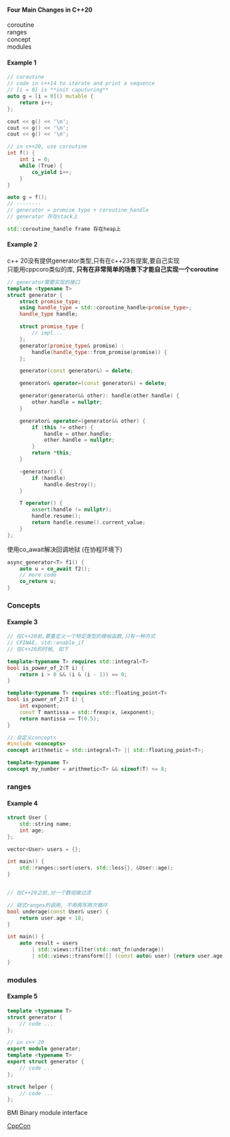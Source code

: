 
#### Four Main Changes in C++20
coroutine  
ranges  
concept  
modules  
#### Example 1
~~~C++
// coroutine
// code in c++14 to iterate and print a sequence
// [i = 0] is **init caputuring**
auto g = [i = 0]() mutable {
    return i++;
};

cout << g() << '\n';
cout << g() << '\n';
cout << g() << '\n';

// in c++20, use coroutine
int f() {
    int i = 0;
    while (True) {
        co_yield i++;
    }
}

auto g = f();
// --------
// generator = promise type + coroutine_handle
// generator 存在stack上

std::coroutine_handle frame 存在heap上

~~~

#### Example 2

c++ 20没有提供generator类型,只有在c++23有提案,要自己实现  
    只能用cppcoro类似的库, **只有在非常简单的场景下才能自己实现一个coroutine**

~~~C++
// generator需要实现的接口
template <typename T>
struct generator {
    struct promise_type;
    using handle_type = std::coroutine_handle<promise_type>;
    handle_type handle;

    struct promise_type {
        // impl...
    };
    generator(promise_type& promise) :
        handle(handle_type::from_promise(promise)) {
    };

    generator(const generator&) = delete;

    generator& operator=(const generator&) = delete;

    generator(generator&& other): handle(other.handle) {
        other.handle = nullptr;
    }

    generator& operator=(generator&& other) {
        if (this != other) {
            handle = other.handle;
            other.handle = nullptr;
        }
        return *this;
    }

    ~generator() {
        if (handle)
            handle.destroy();
    }

    T operator() {
        assert(handle != nullptr);
        handle.resume();
        return handle.resume().current_value;
    }
};

~~~

使用co_await解决回调地狱 (在协程环境下)
~~~C++
async_generator<T> f1() {
    auto u = co_await f2();
    // more code
    co_return u;
}
~~~

### Concepts
#### Example 3
~~~C++
// 在C++20前,要重定义一个特定类型的模板函数,只有一种方式
// CFINAE, std::enable_if
// 在C++20的时候, 如下

template<typename T> requires std::integral<T>
bool is_power_of_2(T i) {
    return i > 0 && (i & (i - 1)) == 0;
}

template<typename T> requires std::floating_point<T>
bool is_power_of_2(T i) {
    int exponent;
    const T mantissa = std::frexp(x, &exponent);
    return mantissa == T(0.5);
}

// 自定义concepts
#include <concepts>
concept arithmetic = std::integral<T> || std::floating_point<T>;

template<typename T>
concept my_number = arithmetic<T> && sizeof(T) <= 8;

~~~

### ranges
#### Example 4

~~~C++
struct User {
    std::string name;
    int age;
};

vector<User> users = {};

int main() {
    std::ranges::sort(users, std::less{}, &User::age);
}


// 在C++20之前,对一个数组做过滤

// 链式ranges的调用, 不用再写两次循环
bool underage(const User& user) {
    return user.age < 18;
}

int main() {
    auto result = users
        | std::views::filter(std::not_fn(underage))
        | std::views::transform([] (const auto& user) {return user.age; });
}

~~~

### modules
#### Example 5
~~~C++
template <typename T>
struct generator {
    // code ...
};

// in c++ 20
export module generator;
template <typename T>
export struct generator {
    // code ...
};

struct helper {
    // code ...
};

~~~
BMI Binary module interface


[CppCon ](https://www.bilibili.com/video/BV1kV411h78u?from=search&seid=368482001852892295)
